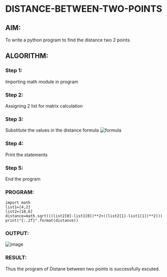 # DISTANCE-BETWEEN-TWO-POINTS

## AIM:
To write a python program to find the distance two 2 points
## ALGORITHM:
### Step 1:
Importing math module in program 
### Step 2: 
Assigning 2 list for matrix calculation
### Step 3: 
Substitute the values in the distance formula  ![formula](/formula.JPG)
### Step 4:
Print the statements 
### Step 5: 
End the program 
### PROGRAM:
```
import math
list1=[4,2]
list2=[10,6]
distance=math.sqrt(((list2[0]-list1[0])**2+((list2[1]-list1[1])**2)))
print("{:.2f}".format(distance))
```
### OUTPUT:
![image](https://user-images.githubusercontent.com/123350791/230765914-b3e56f1f-52b1-441b-94fa-c58695022f40.png)

### RESULT:
Thus the program of Distane between two points is successfully excuted.
